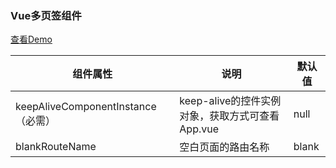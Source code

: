 ### Vue多页签组件

[查看Demo](https://caijt.github.io/VuePageTab/)

| 组件属性                           | 说明                                            | 默认值 |
| ---------------------------------- | ----------------------------------------------- | ------ |
| keepAliveComponentInstance（必需） | keep-alive的控件实例对象，获取方式可查看App.vue | null   |
| blankRouteName                     | 空白页面的路由名称                              | blank  |


